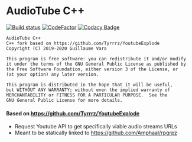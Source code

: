 # AudioTube C++

[![Build status](https://ci.appveyor.com/api/projects/status/1lqryici2cs46rjg?svg=true)](https://ci.appveyor.com/project/Amphaal/audiotube)
[![CodeFactor](https://www.codefactor.io/repository/github/amphaal/audiotube/badge/master)](https://www.codefactor.io/repository/github/amphaal/audiotube/overview/master)
[![Codacy Badge](https://api.codacy.com/project/badge/Grade/b3bccdbef7f745e9ba8fcf49f6257f7c)](https://www.codacy.com/manual/Amphaal/AudioTube?utm_source=github.com&utm_medium=referral&utm_content=Amphaal/AudioTube&utm_campaign=Badge_Grade)

    AudioTube C++
    C++ fork based on https://github.com/Tyrrrz/YoutubeExplode
    Copyright (C) 2019-2020 Guillaume Vara

    This program is free software: you can redistribute it and/or modify
    it under the terms of the GNU General Public License as published by
    the Free Software Foundation, either version 3 of the License, or
    (at your option) any later version.

    This program is distributed in the hope that it will be useful,
    but WITHOUT ANY WARRANTY; without even the implied warranty of
    MERCHANTABILITY or FITNESS FOR A PARTICULAR PURPOSE.  See the
    GNU General Public License for more details.

#### Based on <https://github.com/Tyrrrz/YoutubeExplode>

-   Request Youtube API to get specifically viable audio streams URLs
-   Meant to be statically linked to <https://github.com/Amphaal/rpgrpz>
